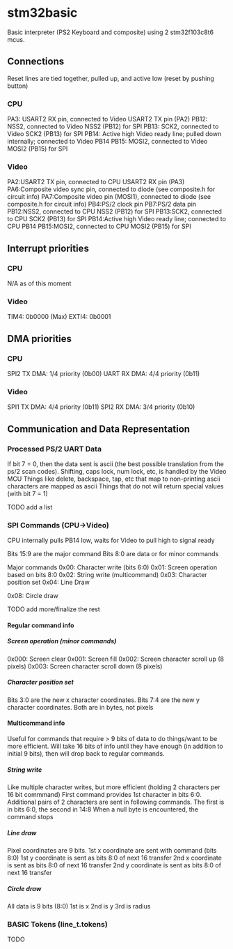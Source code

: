 # stm32basic

Basic interpreter (PS2 Keyboard and composite) using 2 stm32f103c8t6 mcus.

## Connections

Reset lines are tied together, pulled up, and active low (reset by pushing button)

### CPU

PA3:    USART2 RX pin, connected to Video USART2 TX pin (PA2)
PB12:   NSS2, connected to Video NSS2 (PB12) for SPI
PB13:   SCK2, connected to Video SCK2 (PB13) for SPI
PB14:   Active high Video ready line; pulled down internally; connected to Video PB14
PB15:   MOSI2, connected to Video MOSI2 (PB15) for SPI

### Video

PA2:USART2 TX pin, connected to CPU USART2 RX pin (PA3)
PA6:Composite video sync pin, connected to diode (see composite.h for circuit info)
PA7:Composite video pin (MOSI1), connected to diode (see composite.h for circuit info)
PB4:PS/2 clock pin
PB7:PS/2 data pin
PB12:NSS2, connected to CPU NSS2 (PB12) for SPI
PB13:SCK2, connected to CPU SCK2 (PB13) for SPI
PB14:Active high Video ready line; connected to CPU PB14
PB15:MOSI2, connected to CPU MOSI2 (PB15) for SPI

## Interrupt priorities

### CPU

N/A as of this moment

### Video

TIM4: 0b0000 (Max)
EXTI4: 0b0001

## DMA priorities

### CPU

SPI2 TX DMA: 1/4 priority (0b00)
UART RX DMA: 4/4 priority (0b11)

### Video

SPI1 TX DMA: 4/4 priority (0b11)
SPI2 RX DMA: 3/4 priority (0b10)

## Communication and Data Representation

### Processed PS/2 UART Data

If bit 7 = 0, then the data sent is ascii (the best possible translation from the ps/2 scan codes).
Shifting, caps lock, num lock, etc, is handled by the Video MCU
Things like delete, backspace, tap, etc that map to non-printing ascii characters are mapped as ascii
Things that do not will return special values (with bit 7 = 1)

TODO add a list

### SPI Commands (CPU->Video)

CPU internally pulls PB14 low, waits for Video to pull high to signal ready

Bits 15:9 are the major command
Bits 8:0 are data or for minor commands

Major commands
0x00: Character write (bits 6:0)
0x01: Screen operation based on bits 8:0
0x02: String write (multicommand)
0x03: Character position set
0x04: Line Draw

0x08: Circle draw

TODO add more/finalize the rest

#### Regular command info

##### Screen operation (minor commands)

0x000: Screen clear
0x001: Screen fill
0x002: Screen character scroll up (8 pixels)
0x003: Screen character scroll down (8 pixels)

##### Character position set

Bits 3:0 are the new x character coordinates. Bits 7:4 are the new y character coordinates.
Both are in bytes, not pixels

#### Multicommand info

Useful for commands that require > 9 bits of data to do things/want to be more efficient.
Will take 16 bits of info until they have enough (in addition to initial 9 bits), then will drop back to regular commands.

##### String write

Like multiple character writes, but more efficient (holding 2 characters per 16 bit commmand)
First command provides 1st character in bits 6:0.
Additional pairs of 2 characters are sent in following commands. The first is in bits 6:0, the second in 14:8
When a null byte is encountered, the command stops

##### Line draw

Pixel coordinates are 9 bits. 1st x coordinate are sent with command (bits 8:0)
1st y coordinate is sent as bits 8:0 of next 16 transfer
2nd x coordinate is sent as bits 8:0 of next 16 transfer
2nd y coordinate is sent as bits 8:0 of next 16 transfer

##### Circle draw

All data is 9 bits (8:0)
1st is x
2nd is y
3rd is radius

### BASIC Tokens (line_t.tokens)

TODO
